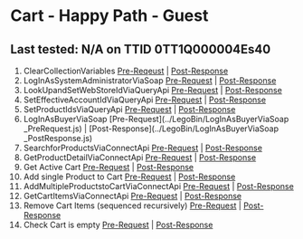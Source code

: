 # Cart - Happy Path - Guest

## Last tested: N/A on TTID 0TT1Q000004Es40

1. ClearCollectionVariables [Pre-Reqeust](../LegoBin/ClearCollectionVariables_PreRequest.js) | [Post-Response](../LegoBin/ClearCollectionVariables_PostResponse.js)
1. LogInAsSystemAdministratorViaSoap [Pre-Request](../LegoBin/LogInAsSystemAdministratorViaSoap_PreRequest.js) | [Post-Response](../LegoBin/LogInAsSystemAdministratorViaSoap_PostResponse.js)
1. LookUpandSetWebStoreIdViaQueryApi [Pre-Request](../LegoBin/LookUpandSetWebStoreIdViaQueryApi_PreRequest.js) | [Post-Response](../LegoBin/LookUpandSetWebStoreIdViaQueryApi_PostResponse.js)
1. SetEffectiveAccountIdViaQueryApi [Pre-Request](../LegoBin/SetEffectiveAccountIdViaQueryApi_PreRequest.js) | [Post-Response](../LegoBin/SetEffectiveAccountIdViaQueryApi_PostResponse.js)
1. SetProductIdsViaQueryApi [Pre-Request](../LegoBin/SetProductIdsViaQueryApi_PreRequest.js) | [Post-Response](../LegoBin/SetProductIdsViaQueryApi_PostResponse.js)
1. LogInAsBuyerViaSoap [Pre-Request](../LegoBin/LogInAsBuyerViaSoap _PreRequest.js) | [Post-Response](../LegoBin/LogInAsBuyerViaSoap _PostResponse.js)
1. SearchforProductsViaConnectApi [Pre-Request](../LegoBin/SearchforProductsViaConnectApi_PreRequest.js) | [Post-Response](../LegoBin/SearchforProductsViaConnectApi_PostResponse.js)
1. GetProductDetailViaConnectApi [Pre-Request](../LegoBin/GetProductDetailViaConnectApi_PreRequest.js) | [Post-Response](../LegoBin/GetProductDetailViaConnectApi_PostResponse.js)
1. Get Active Cart [Pre-Request](../LegoBin/XYZ_PreRequest.js) | [Post-Response](../LegoBin/XYZ_PostResponse.js)
1. Add single Product to Cart [Pre-Request](../LegoBin/XYZ_PreRequest.js) | [Post-Response](../LegoBin/XYZ_PostResponse.js)
1. AddMultipleProductstoCartViaConnectApi [Pre-Request](../LegoBin/AddMultipleProductstoCartViaConnectApi_PreRequest.js) | [Post-Response](../LegoBin/AddMultipleProductstoCartViaConnectApi_PostResponse.js)
1. GetCartItemsViaConnectApi [Pre-Request](../LegoBin/GetCartItemsViaConnectApi_PreRequest.js) | [Post-Response](../LegoBin/GetCartItemsViaConnectApi_PostResponse.js)
1. Remove Cart Items (sequenced recursively) [Pre-Request](../LegoBin/XYZ_PreRequest.js) | [Post-Response](../LegoBin/XYZ_PostResponse.js)
1. Check Cart is empty [Pre-Request](../LegoBin/XYZ_PreRequest.js) | [Post-Response](../LegoBin/XYZ_PostResponse.js)
